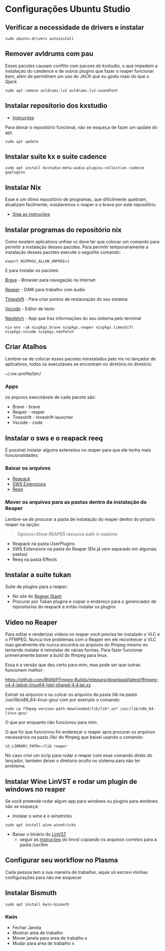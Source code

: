 # Configurações Ubuntu Studio

## Verificar a necessidade de drivers e instalar
```
sudo ubuntu-drivers autoinstall
```

## Remover avldrums com pau
Esses pacotes causam conflito com pacoes do kxstudio, o que impedem a instalação do candence e de outros plugins que fazer o reaper funcionar bem, além de permitirem um uso do JACK que eu gosto masi do que o Qjack
```
sudo apt remove avldrums.lv2 avldrums.lv2-soundfont
```
## Instalar repositorio dos kxstudio
 - [Instruções](https://kx.studio/Repositories)

Para deixar o repositório funcional, não se esqueça de fazer um update do apt.
```
sudo apt update
```


## Instalar suite kx e suite cadence

```
sudo apt install kxstudio-meta-audio-plugins-collection cadence gxplugins
```

## Instalar Nix
Esse é um ótimo repositório de programas, que dificilmente quebram, atualizam facilmente, instalaremos o reaper e o brave por este repositṍrio.

 - [Siga as instruções](https://nixos.org/)

## Instalar programas do repositório nix

Como existem aplicativos unfree vc deve ter que colocar um comando para permitir a instalação desses pacotes.
Para permitir temporariamente a instalação desses pacotes execute o seguinte comando:

```
export NIXPKGS_ALLOW_UNFREE=1
```
E para instalar os pacotes:

[Brave](https://brave.com/pt-br/) - Browser para navegação na Internet

[Reaper](https://www.reaper.fm/) - DAW para trabalho com áudio

[Timeshift](https://github.com/teejee2008/timeshift) - Para criar pontos de restauração do seu sistema

[Vscode](https://code.visualstudio.com/) - Editor de texto

[Neofetch](https://github.com/dylanaraps/neofetch) - App que traz informações do seu sistema pelo terminal


```
nix-env -iA nixpkgs.brave nixpkgs.reaper nixpkgs.timeshift nixpkgs.vscode nixpkgs.neofetch
```

## Criar Atalhos 

Lembre-se de colocar esses pacotes minstalados pelo nix no lançador de aplicativos, todos os executáveis se encontram no diretório no diretório:

~/.nix-profile/bin/

### Apps
os arquvos executáveis de cada pacote são:
- Brave - brave
- Reaper - reaper
- Timeshift - timeshift-launcher
- Vscode - code


## Instalar o sws e o reapack reeq

É possível instalar algums extensões no reaper para que ele tenha mais funcionalidades:

### Baixar os arquivos 
  - [Reapack](https://reapack.com/)
  - [SWS Extensions](https://www.sws-extension.org/)
  - [Reeq](https://forum.cockos.com/showthread.php?t=213501)
 
### Mover os arquivos para as pastas dentro da instalação do Reaper
 Lembre-se de procurar a pasta de instalação do reaper dentro do próprio reaper na opção:
 
 >Options>Show REAPER resource path in explorer
  
  - Reapack na pasta UserPlugins
  - SWS Extensions na pasta do Reaper (Ele já vem separado em algumas pastas)
  - Reeq na pasta Effects

 
## Instalar a suite tukan
 Suite de plugins para o reaper:
 
- No site do [Reaper Stash](https://stash.reaper.fm/)
- Procurar por Tukan plugins e copiar o endereço para o gerenciador de repositorios do reapack e então instalar os plugins

## Video no Reaper

 Para editar e renderizar videos no reaper você precisa ter instalado o VLC e o FFMPEG.
 Nunca tive problemas com o Reaper em ele reconhecer o VLC mas geralmente ele nunca encontra os arquivos do ffmpeg mesmo eu tentando instalar e reinstalar de várias formas.
 Para fazer funcionar primeiramente baixer a build do ffmpeg para linux.
 
 Essa é a versão que deu certo para mim, mas pode ser que outras funcionem melhor:
  
 https://github.com/BtbN/FFmpeg-Builds/releases/download/latest/ffmpeg-n4.4-latest-linux64-lgpl-shared-4.4.tar.xz
 
 Extrair os arquivos e ou colcar os arquvios da pasta /lib na pasta /usr/lib/x86_64-linux-gnu/ com por exemplo o comando:

 ```
 sudo cp ffmpeg-version-path-downloaded/lib/lib*.so* /usr/lib/x86_64-linux-gnu/
```

O que por enquanto não funcionou para mim.

O que fiz que funcionou foi endereçar o reaper apra procurar os arquivos necessários na pasts /lib/ do ffmpeg que baixei usando o comando:

```
LD_LIBRARY_PATH=~/lib reaper
 ```
 
No caso criei um scrip para rodar o reaper com esse comando direto do lançador, também deixei o diretorio oculto no sistema para não ter problema.


## Instalar Wine LinVST e rodar um plugin de windows no reaper

Se você pretende rodar algum app para windows ou plugins para windows não se esqueça:
- Instalar o wine e o winetricks
```
sudo apt install wine winetricks
```
- Baixar o binário do [LinVST](https://github.com/osxmidi/LinVst/releases)
  - seguir as [instruções](https://github.com/osxmidi/LinVst/wiki) do linvst copiando os arquivos corretos para a pasta /usr/bin
  
## Configurar seu workflow no Plasma
Cada pessoa tem a sua maneira de trabalhar, aquie só escrevi minhas configurações para não me esquecer 


## Instalar Bismuth

```
sudo apt install kwin-bismuth
```
### Kwin
- Fechar Janela
- Mostrar area de trabalho
- Mover janela para area de trabalho x
- Mudar para area de trabalho x



